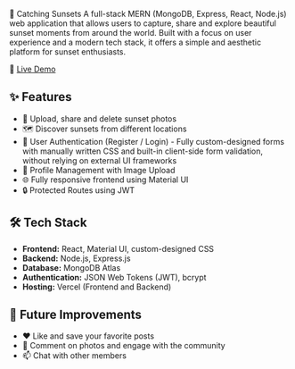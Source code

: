 🌅 Catching Sunsets
A full-stack MERN (MongoDB, Express, React, Node.js) web application that allows users to capture, share and explore beautiful sunset moments from around the world. 
Built with a focus on user experience and a modern tech stack, it offers a simple and aesthetic platform for sunset enthusiasts.

🔗 [Live Demo](https://catching-sunsets.vercel.app/)

## ✨ Features

- 📸 Upload, share and delete sunset photos
- 🗺️ Discover sunsets from different locations
- 🧾 User Authentication (Register / Login) - Fully custom-designed forms with manually written CSS and built-in client-side form validation, without relying on external UI frameworks
- 👤 Profile Management with Image Upload
- 🌐 Fully responsive frontend using Material UI
- 🔒 Protected Routes using JWT

## 🛠️ Tech Stack

- **Frontend:** React, Material UI, custom-designed CSS
- **Backend:** Node.js, Express.js
- **Database:** MongoDB Atlas
- **Authentication:** JSON Web Tokens (JWT), bcrypt
- **Hosting:** Vercel (Frontend and Backend)

### 

## 🧠 Future Improvements

- ❤️ Like and save your favorite posts
- 💬 Comment on photos and engage with the community
- 📫 Chat with other members
